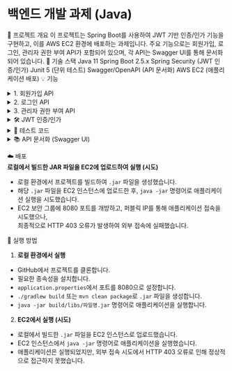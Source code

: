 # 백엔드 개발 과제 (Java)
📖 프로젝트 개요
이 프로젝트는 Spring Boot를 사용하여 JWT 기반 인증/인가 기능을 구현하고, 이를 AWS EC2 환경에 배포하는 과제입니다. 주요 기능으로는 회원가입, 로그인, 관리자 권한 부여 API가 포함되어 있으며, 각 API는 Swagger UI를 통해 문서화되어 있습니다.
🔧 기술 스택
Java 11
Spring Boot 2.5.x
Spring Security (JWT 인증/인가)
Junit 5 (단위 테스트)
Swagger/OpenAPI (API 문서화)
AWS EC2 (애플리케이션 배포)
💡 기능
<details>
<summary>1. 회원가입 API</summary>

- **HTTP Method**: POST  
- **URL**: /signup  

**Request Body 예시(성공)**:  
![image](https://github.com/user-attachments/assets/6a08094c-298c-4252-9c26-965b3afb6e2f)

**Response Body 예시 (실패: 이미 가입된 사용자)**:  
![image](https://github.com/user-attachments/assets/068e3729-a6c5-450e-af44-5d858f6870f4)

</details>

<details>
<summary>2. 로그인 API</summary>

- **HTTP Method**: POST  
- **URL**: /login  

**Request Body 예시(성공)**:  
![image](https://github.com/user-attachments/assets/5752af4e-6d05-49a3-8ad2-9b0833b2608d)

**Response Body 예시 (실패: 잘못된 계정 정보)**:  
![image](https://github.com/user-attachments/assets/a7b2c3b2-33f8-4051-a2be-e9c80ab8422f)

</details>

<details>
<summary>3. 관리자 권한 부여 API</summary>

- **HTTP Method**: PATCH  
- **URL**: /admin/users/{userId}/roles  

**Response Body 예시 (성공)**:  
![image](https://github.com/user-attachments/assets/f71ab569-3390-467a-aead-2f1f887ce150)

**Response Body 예시 (실패: 접근 권한 없음)**:  
![image](https://github.com/user-attachments/assets/3a8b7447-ada1-4b28-8eb9-c964fa24e652)

</details>
<details>
<summary>🛠 JWT 인증/인가</summary>

- ✅ **JWT 토큰 생성 및 검증**: 유효한 JWT 토큰이 생성되고 검증됩니다.
- ✅ **토큰 만료 및 갱신**: 만료된 토큰은 `INVALID_TOKEN` 에러로 처리됩니다.
- ✅ **권한 확인**: 역할에 따라 API 접근이 제한됩니다 (예: 관리자 권한 필요).
- ✅ **부정적 케이스**: 토큰 없음, 잘못된 형식, 만료된 토큰에 대한 에러 처리 확인.
- ✅ **역할 기반 접근 제어**: 권한 없는 사용자가 관리자 API에 접근할 경우 `ACCESS_DENIED` 에러 발생.

</details>

<details>
<summary>🧪 테스트 코드</summary>

테스트는 정상적인 입력, 잘못된 입력, 권한 부족 등 Controller, Service의 테스트를 진행했습니다.  
![image](https://github.com/user-attachments/assets/a0a0a507-fdf4-478f-8269-f1db8c2707ad)
예시 테스트 케이스
회원가입: 정상적인 사용자 정보와 이미 가입된 사용자에 대한 테스트.
로그인: 올바른 자격 증명과 잘못된 자격 증명에 대한 테스트.
관리자 권한 부여: 관리자가 요청할 때와 일반 사용자가 요청할 때의 처리 결과 비교.

</details>

<details>
<summary>📚 API 문서화 (Swagger UI)</summary>

Swagger UI를 사용하여 API 문서를 자동으로 생성하고, 웹 브라우저에서 API 명세서를 쉽게 확인할 수 있습니다.  
Swagger UI URL: [http://localhost:8080/swagger-ui/index.html](http://localhost:8080/swagger-ui/index.html)

<details>
<summary>1. 회원가입 요청, 응답</summary>
**요청 예시**:
  
![회원가입 요청](https://github.com/user-attachments/assets/3020f805-a1a4-4767-a86f-4182aae315f1)

**응답 예시**:  
![회원가입 응답](https://github.com/user-attachments/assets/2344b884-c064-4f3d-9d6a-a085e6235463)

</details>

<details>
<summary>2. 로그인 요청, 응답</summary>
**요청 예시**:  

![로그인 요청](https://github.com/user-attachments/assets/9ef12faa-08c5-4297-b006-8b6a924f84b6)

**응답 예시**:  
![로그인 응답](https://github.com/user-attachments/assets/e0a990e9-122a-43e0-936d-5dd0129e2a10)

</details>

<details>
<summary>3. 회원탈퇴 요청, 응답</summary>
**요청 예시**:  
  
![회원탈퇴 요청](https://github.com/user-attachments/assets/9365360c-25e0-4338-abf0-4b6dbf46f8df)

</details>

</details>



☁️ 배포  
**로컬에서 빌드한 JAR 파일을 EC2에 업로드하여 실행 (시도)**  
- 로컬 환경에서 프로젝트를 빌드하여 `.jar` 파일을 생성했습니다.  
- 해당 `.jar` 파일을 EC2 인스턴스에 업로드한 후, `java -jar` 명령어로 애플리케이션 실행을 시도했습니다.  
- EC2 보안 그룹에 8080 포트를 개방하고, 퍼블릭 IP를 통해 애플리케이션 접속을 시도했으나,  
  최종적으로 HTTP 403 오류가 발생하여 외부 접속에 실패했습니다.  

🚀 실행 방법  
1. **로컬 환경에서 실행**  
- GitHub에서 프로젝트를 클론합니다.  
- 필요한 종속성을 설치합니다.  
- `application.properties`에서 포트를 8080으로 설정합니다.  
- `./gradlew build` 또는 `mvn clean package`로 `.jar` 파일을 생성합니다.  
- `java -jar build/libs/파일명.jar` 명령어로 애플리케이션을 실행합니다.

2. **EC2에서 실행 (시도)**  
- 로컬에서 빌드한 `.jar` 파일을 EC2 인스턴스로 업로드했습니다.  
- EC2 인스턴스에서 `java -jar` 명령어로 애플리케이션을 실행했습니다.  
- 애플리케이션은 실행되었지만, 외부 접속 시도에서 HTTP 403 오류로 인해 정상적으로 접근하지 못했습니다.




